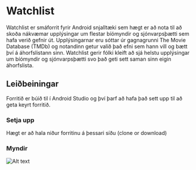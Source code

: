 # Watchlist
Watchlist er smáforrit fyrir Android snjalltæki sem hægt er að nota til að skoða nákvæmar upplýsingar 
um flestar bíómyndir og sjónvarpsþætti sem hafa verið gefnir út. Upplýsingarnar eru sóttar úr gagnagrunni 
The Movie Database (TMDb) og notandinn getur valið það efni sem hann vill og bætt því á áhorfslistann sinn. 
Watchlist gerir fólki kleift að sjá helstu upplýsingar um bíómyndir og sjónvarpsþætti svo það geti sett 
saman sinn eigin áhorfslista.

## Leiðbeiningar

Forritið er búið til í Android Studio og því þarf að hafa það sett upp til að geta keyrt forritið.

### Setja upp

Hægt er að hala niður forritinu á þessari síðu (clone or download)


### Myndir

![Alt text](https://www.dropbox.com/sh/v138mv6ti0skv2q/AADarhnNeM2yQqu_ISsR0yVea?dl=0&preview=mynd1.PNG)

